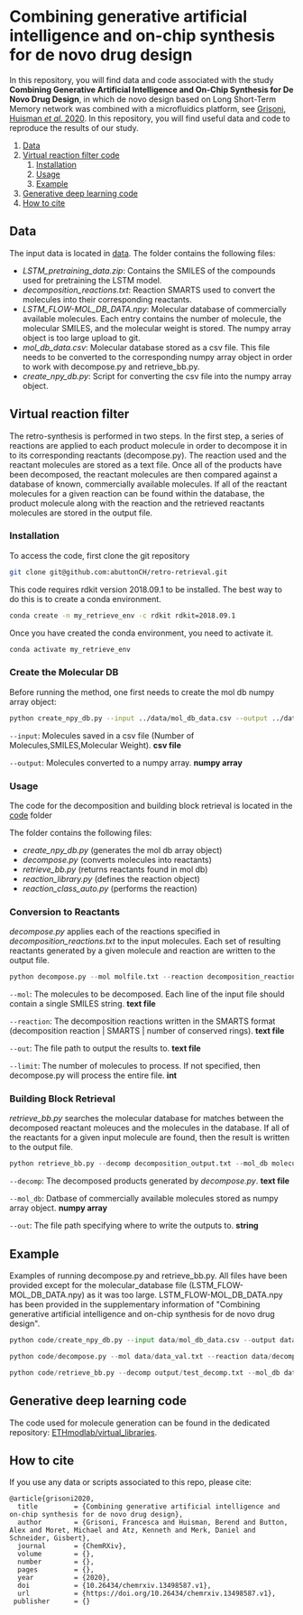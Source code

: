 # Combining generative artificial intelligence and on-chip synthesis for de novo drug design

In this repository, you will find data and code associated with the study
**Combining Generative Artificial Intelligence and On-Chip Synthesis for De Novo Drug Design**, in which de novo design based on Long Short-Term Memory network was combined with a microfluidics platform, see [Grisoni, Huisman *et al.* 2020](https://chemrxiv.org/articles/preprint/Combining_Generative_Artificial_Intelligence_and_On-Chip_Synthesis_for_De_Novo_Drug_Design/13498587).
In this repository, you will find useful data and code to reproduce the results of our study.

1. [Data](#data)
3. [Virtual reaction filter code](#code)
    1. [Installation](#install)
    2. [Usage](#usage)
    3. [Example](#example)
4. [Generative deep learning code](#ai)
5. [How to cite](#cite)


## Data <a name="data"></a>

The input data is located in [data](/data). The folder contains the following files:

* *LSTM_pretraining_data.zip*: Contains the SMILES of the compounds used for pretraining the LSTM model.
* *decomposition_reactions.txt*: Reaction SMARTS used to convert the molecules into their corresponding reactants.
* *LSTM_FLOW-MOL_DB_DATA.npy*: Molecular database of commercially available molecules. Each entry contains the number of molecule, the molecular SMILES, and the molecular weight is stored. The numpy array object is too large upload to git.
* *mol_db_data.csv*: Molecular database stored as a csv file. This file needs to be converted to the corresponding numpy array object in order to work with decompose.py and retrieve_bb.py.
* *create_npy_db.py*: Script for converting the csv file into the numpy array object. 

## Virtual reaction filter <a name="code"></a>

The retro-synthesis is performed in two steps. In the first step, a series of reactions are applied to each product molecule in order to decompose it in to its corresponding reactants (decompose.py). The reaction used and the reactant molecules are stored as a text file. Once all of the products have been decomposed, the reactant molecules are then compared against a database of known, commercially available molecules. If all of the reactant molecules for a given reaction can be found within the database, the product molecule along with the reaction and the retrieved reactants molecules are stored in the output file.

### Installation <a name="install"></a>

To access the code, first clone the git repository

```bash
git clone git@github.com:abuttonCH/retro-retrieval.git
```

This code requires rdkit version 2018.09.1 to be installed. The best way to do this is to create a conda environment. 
```bash
conda create -n my_retrieve_env -c rdkit rdkit=2018.09.1
```
Once you have created the conda environment, you need to activate it.

```bash
conda activate my_retrieve_env
```
### Create the Molecular DB
Before running the method, one first needs to create the mol db numpy array object:
```bash
python create_npy_db.py --input ../data/mol_db_data.csv --output ../data/LSTM_FLOW-MOL_DB_DATA.npy
```
```--input```: Molecules saved in a csv file (Number of Molecules,SMILES,Molecular Weight). **csv file**

```--output```: Molecules converted to a numpy array. **numpy array**

### Usage <a name="usage"></a>
The code for the decomposition and building block retrieval is located in the [code](/code) folder

The folder contains the following files:
* *create_npy_db.py* (generates the mol db array object)
* *decompose.py* (converts molecules into reactants)
* *retrieve_bb.py* (returns reactants found in mol db)
* *reaction_library.py* (defines the reaction object)
*  *reaction_class_auto.py* (performs the reaction)

### Conversion to Reactants
*decompose.py* applies each of the reactions specified in *decomposition_reactions.txt* to the input molecules. Each set of resulting reactants generated by a given molecule and reaction are written to the output file. 

```python
python decompose.py --mol molfile.txt --reaction decomposition_reactions.txt --out decomposition_output.txt --limit molecule_limit

```

```--mol```: The molecules to be decomposed. Each line of the input file should contain a single SMILES string. **text file**

```--reaction```: The decomposition reactions written in the SMARTS format (decomposition reaction | SMARTS | number of conserved  rings). **text file**

```--out```: The file path to output the results to. **text file**

```--limit```: The number of molecules to process. If not specified, then decompose.py will process the entire file. **int**


### Building Block Retrieval 
*retrieve_bb.py* searches the molecular database for matches between the decomposed reactant moleuces and the molecules in the database. If all of the reactants for a given input molecule are found, then the result is written to the output file. 

```python
python retrieve_bb.py --decomp decomposition_output.txt --mol_db molecular_database.npy --out retrieve_output.txt

```

```--decomp```: The decomposed products generated by *decompose.py*. **text file**

```--mol_db```: Datbase of commercially available molecules stored as numpy array object. **numpy array** 

```--out```: The file path specifying where to write the outputs to. **string**

## Example <a name="example"></a>
Examples of running decompose.py and retrieve_bb.py. All files have been provided except for the molecular_database file (LSTM_FLOW-MOL_DB_DATA.npy) as it was too large. LSTM_FLOW-MOL_DB_DATA.npy has been provided in the supplementary information of "Combining generative artificial intelligence and on-chip synthesis for de novo drug design".

```python
python code/create_npy_db.py --input data/mol_db_data.csv --output data/LSTM_FLOW-MOL_DB_DATA.npy
```

```python
python code/decompose.py --mol data/data_val.txt --reaction data/decomposition_reactions.txt --out output/test_decomp.txt --limit 100
```

```python
python code/retrieve_bb.py --decomp output/test_decomp.txt --mol_db data/LSTM_FLOW-MOL_DB_DATA.npy --out output/test_retrieve.txt
```
## Generative deep learning code <a name="ai"></a>

The code used for molecule generation can be found in the dedicated repository: [ETHmodlab/virtual_libraries](https://github.com/ETHmodlab/virtual_libraries).

## How to cite <a name="cite"></a>

If you use any data or scripts associated to this repo, please cite:

```
@article{grisoni2020,
  title         = {Combining generative artificial intelligence and on-chip synthesis for de novo drug design},
  author        = {Grisoni, Francesca and Huisman, Berend and Button, Alex and Moret, Michael and Atz, Kenneth and Merk, Daniel and Schneider, Gisbert},
  journal       = {ChemRXiv},
  volume        = {},
  number        = {},
  pages         = {}, 
  year          = {2020},
  doi           = {10.26434/chemrxiv.13498587.v1},
  url           = {https://doi.org/10.26434/chemrxiv.13498587.v1},
 publisher      = {}
```
